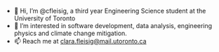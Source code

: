 - 👋 Hi, I’m @cfleisig, a third year Engineering Science student at the University of Toronto
- 👀 I’m interested in software development, data analysis, engineering physics and climate change mitigation.
- 📫 Reach me at clara.fleisig@mail.utoronto.ca

<!---
cfleisig/cfleisig is a ✨ special ✨ repository because its `README.md` (this file) appears on your GitHub profile.
You can click the Preview link to take a look at your changes.
--->
